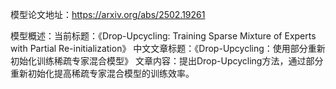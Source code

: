 模型论文地址：https://arxiv.org/abs/2502.19261

模型概述：当前标题：《Drop-Upcycling: Training Sparse Mixture of Experts with Partial Re-initialization》
中文文章标题：《Drop-Upcycling：使用部分重新初始化训练稀疏专家混合模型》
文章内容：提出Drop-Upcycling方法，通过部分重新初始化提高稀疏专家混合模型的训练效率。
